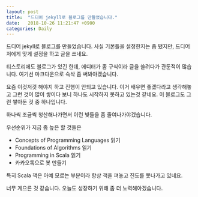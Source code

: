 ```yaml
---
layout: post
title:  "드디어 jekyll로 블로그를 만들었습니다."
date:   2018-10-26 11:21:47 +0900
categories: Daily
---
```

드디어 jekyll로 블로그를 만들었습니다. 사실 기본틀을 설정한지는 좀 됐지만, 드디어 저에게 맞게 설정을 하고 글을 쓰네요.

티스토리에도 블로그가 있긴 한데, 에디터가 좀 구식이라 글을 쓸려다가 관둔적이 많습니다. 여기선 마크다운으로 슥삭 좀 써봐야겠습니다.

요즘 이것저것 해야지 하고 진행이 안되고 있습니다. 이거 배우면 좋겠다라고 생각해놓고 그런 것이 많이 쌓이다 보니 하나도 시작하지 못하고 있는것 같네요. 이 블로그도 그런 쌓아둔 것 중 하나입니다.

하나씩 조금씩 청산해나가면서 이런 빚들을 좀 줄여나가야겠습니다.

우선순위가 지금 좀 높은 할 것들은
- Concepts of Programming Languages 읽기
- Foundations of Algorithms 읽기
- Programming in Scala 읽기
- 카카오톡으로 봇 만들기

특히 Scala 책은 아예 모르는 부분이라 항상 책을 펴놓고 진도를 못나가고 있네요.

너무 게으른 것 같습니다. 오늘도 성장하기 위해 좀 더 노력해야겠습니다.
